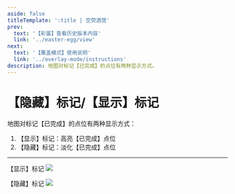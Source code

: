 ```yaml
---
aside: false
titleTemplate: ':title | 空荧酒馆'
prev:
  text: '【彩蛋】查看历史版本内容'
  link: '../easter-egg/view'
next:
  text: '【覆盖模式】使用说明'
  link: '../overlay-mode/instructions'
description: 地图对标记【已完成】的点位有两种显示方式。
---
```


[文：【隐藏】标记/【显示】标记]: # 'https://support.qq.com/products/321980/faqs/127250'

# 【隐藏】标记/【显示】标记

地图对标记【已完成】的点位有两种显示方式：

1. 【显示】标记：高亮【已完成】点位
2. 【隐藏】标记：淡化【已完成】点位

---

【显示】标记 ![](/imgs/manual/hide-show-done/Hide.png)

【隐藏】标记 ![](/imgs/manual/hide-show-done/show.png)
